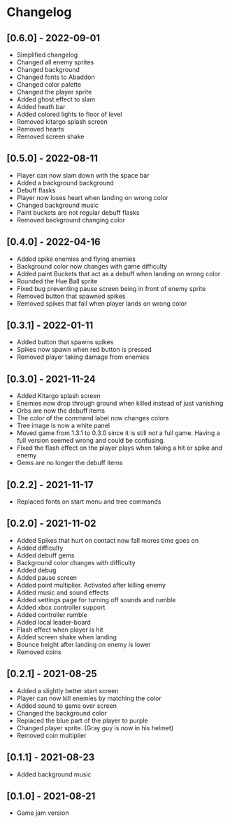 # Changelog

## [0.6.0] - 2022-09-01
- Simplified changelog
- Changed all enemy sprites
- Changed background
- Changed fonts to Abaddon
- Changed color palette 
- Changed the player sprite
- Added ghost effect to slam
- Added heath bar
- Added colored lights to floor of level
- Removed kitargo splash screen 
- Removed hearts
- Removed screen shake

## [0.5.0] - 2022-08-11
- Player can now slam down with the space bar
- Added a background background
- Debuff flasks
- Player now loses heart when landing on wrong color
- Changed background music
- Paint buckets are not regular debuff flasks
- Removed background changing color

## [0.4.0] - 2022-04-16
- Added spike enemies and flying enemies
- Background color now changes with game difficulty
- Added paint Buckets that act as a debuff when landing on wrong color
- Rounded the Hue Ball sprite
- Fixed bug preventing pause screen being in front of enemy sprite
- Removed button that spawned spikes
- Removed spikes that fall when player lands on wrong color

## [0.3.1] - 2022-01-11
- Added button that spawns spikes
- Spikes now spawn when red button is pressed
- Removed player taking damage from enemies

## [0.3.0] - 2021-11-24
- Added Kitargo splash screen
- Enemies now drop through ground when killed instead of just vanishing
- Orbs are now the debuff items
- The color of the command label now changes colors
- Tree image is now a white panel
- Moved game from 1.3.1 to 0.3.0 since it is still not a full game. Having a full version seemed wrong and could be confusing. 
- Fixed the flash effect on the player plays when taking a hit or spike and enemy
- Gems are no longer the debuff items

## [0.2.2] - 2021-11-17
- Replaced fonts on start menu and tree commands

## [0.2.0] - 2021-11-02
- Added Spikes that hurt on contact now fall mores time goes on
- Added difficulty
- Added debuff gems
- Background color changes with difficulty
- Added debug
- Added pause screen
- Added point multiplier. Activated after killing enemy
- Added music and sound effects
- Added settings page for turning off sounds and rumble
- Added xbox controller support
- Added controller rumble
- Added local leader-board
- Flash effect when player is hit
- Added screen shake when landing 
- Bounce height after landing on enemy is lower
- Removed coins

## [0.2.1] - 2021-08-25
- Added a slightly better start screen
- Player can now kill enemies by matching the color
- Added sound to game over screen
- Changed the background color
- Replaced the blue part of the player to purple
- Changed player sprite. (Gray guy is now in his helmet)
- Removed coin multiplier 

## [0.1.1] - 2021-08-23
- Added background music

## [0.1.0] - 2021-08-21
- Game jam version 
